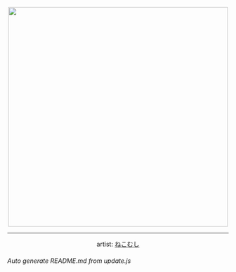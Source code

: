 
<p align="center">
  <img width="500" src="https://nekos.best/api/v2/neko/0065.png">
  <hr/>
  <center>
    artist: <a href="https://www.pixiv.net/en/artworks/72521848">ねこむし</a>
  </center>
</p>


###### Auto generate README.md from update.js


